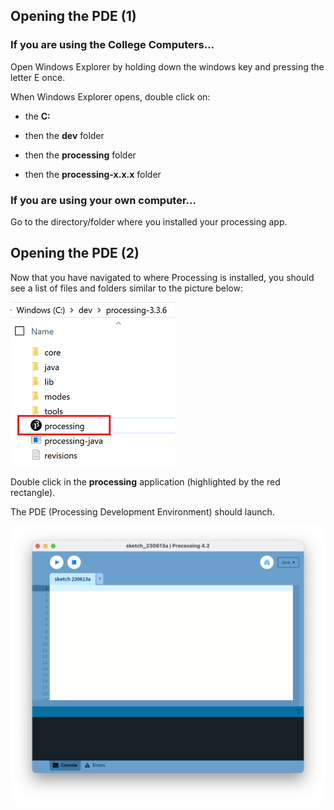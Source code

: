 ## Opening the PDE (1)

### If you are using the College Computers...

Open Windows Explorer by holding down the windows key and pressing the letter E once. 

When Windows Explorer opens, double click on:

- the **C:** 

- then the **dev** folder

- then the **processing** folder

- then the **processing-x.x.x** folder


### If you are using your own computer...

Go to the directory/folder where you installed your processing app.  


## Opening the PDE (2)

Now that you have navigated to where Processing is installed, you should see a list of files and folders similar to the picture below:

![Processing Development Environment files](./img/04.png)

Double click in the **processing** application (highlighted by the red rectangle).

The PDE (Processing Development Environment) should launch.

![The Processing Development Environment](./img/05.png)

